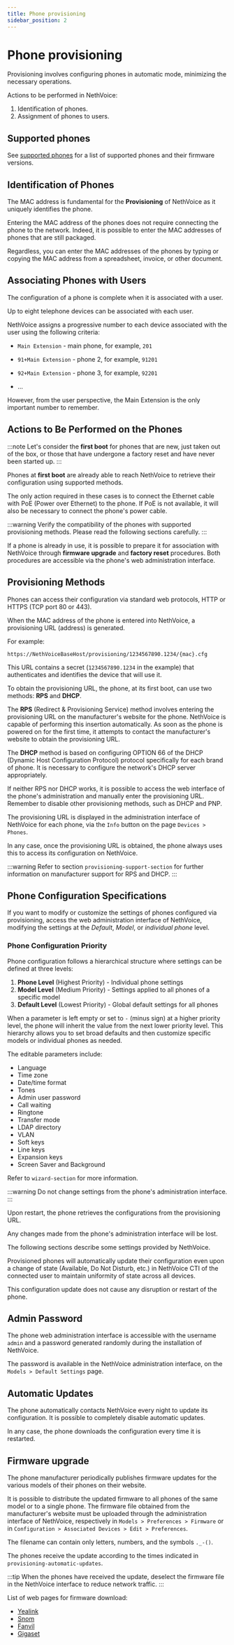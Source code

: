 ```yaml
---
title: Phone provisioning
sidebar_position: 2
---
```


# Phone provisioning

Provisioning involves configuring phones in automatic mode, minimizing the necessary operations.

Actions to be performed in NethVoice:

1. Identification of phones.
2. Assignment of phones to users.

## Supported phones

See [supported phones](supported_phones) for a list of supported phones and their firmware versions.


## Identification of Phones

The MAC address is fundamental for the **Provisioning** of NethVoice as it uniquely identifies the phone.

Entering the MAC address of the phones does not require connecting the phone to the network. Indeed, it is possible to enter the MAC addresses of phones that are still packaged.

Regardless, you can enter the MAC addresses of the phones by typing or copying the MAC address from a spreadsheet, invoice, or other document.

## Associating Phones with Users

The configuration of a phone is complete when it is associated with a user.

Up to eight telephone devices can be associated with each user.

NethVoice assigns a progressive number to each device associated with the user using the following criteria:

- `Main Extension` - main phone, for example, `201`

- `91+Main Extension` - phone 2, for example, `91201`

- `92+Main Extension` - phone 3, for example, `92201`

- ...

However, from the user perspective, the Main Extension is the only important number to remember.

## Actions to Be Performed on the Phones

:::note
Let's consider the **first boot** for phones that are new, just taken out of the box, or those that have undergone a factory reset and have never been started up.
:::

Phones at **first boot** are already able to reach NethVoice to retrieve their configuration using supported methods.

The only action required in these cases is to connect the Ethernet cable with PoE (Power over Ethernet) to the phone. If PoE is not available, it will also be necessary to connect the phone's power cable.

:::warning
Verify the compatibility of the phones with supported provisioning methods. Please read the following sections carefully.
:::

If a phone is already in use, it is possible to prepare it for association with NethVoice through **firmware upgrade** and **factory reset** procedures. Both procedures are accessible via the phone's web administration interface.


## Provisioning Methods

Phones can access their configuration via standard web protocols, HTTP or HTTPS (TCP port 80 or 443).

When the MAC address of the phone is entered into NethVoice, a provisioning URL (address) is generated.

For example:

```
https://NethVoiceBaseHost/provisioning/1234567890.1234/{mac}.cfg
```

This URL contains a secret (`1234567890.1234` in the example) that authenticates and identifies the device that will use it.

To obtain the provisioning URL, the phone, at its first boot, can use two methods: **RPS** and **DHCP**.

The **RPS** (Redirect & Provisioning Service) method involves entering the provisioning URL on the manufacturer's website for the phone. NethVoice is capable of performing this insertion automatically. As soon as the phone is powered on for the first time, it attempts to contact the manufacturer's website to obtain the provisioning URL.

The **DHCP** method is based on configuring OPTION 66 of the DHCP (Dynamic Host Configuration Protocol) protocol specifically for each brand of phone. It is necessary to configure the network's DHCP server appropriately.

If neither RPS nor DHCP works, it is possible to access the web interface of the phone's administration and manually enter the provisioning URL. Remember to disable other provisioning methods, such as DHCP and PNP.

The provisioning URL is displayed in the administration interface of NethVoice for each phone, via the `Info` button on the page `Devices > Phones`.

In any case, once the provisioning URL is obtained, the phone always uses this to access its configuration on NethVoice.

:::warning
Refer to section `provisioning-support-section` for further information on manufacturer support for RPS and DHCP.
:::

## Phone Configuration Specifications

If you want to modify or customize the settings of phones configured via provisioning, access the web administration interface of NethVoice, modifying the settings at the *Default*, *Model*, or *individual phone* level.

### Phone Configuration Priority

Phone configuration follows a hierarchical structure where settings can be defined at three levels:

1. **Phone Level** (Highest Priority) - Individual phone settings
2. **Model Level** (Medium Priority) - Settings applied to all phones of a specific model
3. **Default Level** (Lowest Priority) - Global default settings for all phones

When a parameter is left empty or set to `-` (minus sign) at a higher priority level, the phone will inherit the value from the next lower priority level. This hierarchy allows you to set broad defaults and then customize specific models or individual phones as needed.

The editable parameters include:

- Language
- Time zone
- Date/time format
- Tones
- Admin user password
- Call waiting
- Ringtone
- Transfer mode
- LDAP directory
- VLAN
- Soft keys
- Line keys
- Expansion keys
- Screen Saver and Background

Refer to `wizard-section` for more information.

:::warning
Do not change settings from the phone's administration interface.
:::

Upon restart, the phone retrieves the configurations from the provisioning URL.

Any changes made from the phone's administration interface will be lost.

The following sections describe some settings provided by NethVoice.

Provisioned phones will automatically update their configuration even upon a change of state (Available, Do Not Disturb, etc.) in NethVoice CTI of the connected user to maintain uniformity of state across all devices.

This configuration update does not cause any disruption or restart of the phone.

## Admin Password

The phone web administration interface is accessible with the username `admin` and a password generated randomly during the installation of NethVoice.

The password is available in the NethVoice administration interface, on the `Models > Default Settings` page.



## Automatic Updates

The phone automatically contacts NethVoice every night to update its configuration. It is possible to completely disable automatic updates.

In any case, the phone downloads the configuration every time it is restarted.



## Firmware upgrade

The phone manufacturer periodically publishes firmware updates for the various models of their phones on their website.

It is possible to distribute the updated firmware to all phones of the same model or to a single phone.
The firmware file obtained from the manufacturer's website must be uploaded through the administration interface of NethVoice, respectively in `Models > Preferences > Firmware` or in `Configuration > Associated Devices > Edit > Preferences`.

The filename can contain only letters, numbers, and the symbols `._-()`.

The phones receive the update according to the times indicated in `provisioning-automatic-updates`.

:::tip
When the phones have received the update, deselect the firmware file in the NethVoice interface to reduce network traffic.
:::

List of web pages for firmware download:

- [Yealink](http://support.yealink.com/documentFront/forwardToDocumentFrontDisplayPage)
- [Snom](https://service.snom.com/display/wiki/Firmware+Update+Center)
- [Fanvil](https://fanvil.com/Support/download.html)
- [Gigaset](https://teamwork.gigaset.com/gigawiki/pages/viewpage.action?pageId=37486876)

